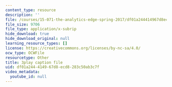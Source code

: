 ```yaml
---
content_type: resource
description: ''
file: /courses/15-071-the-analytics-edge-spring-2017/df01a244414967d8ecd8283c50ab3c7f_Du0HgYO3E6U.srt
file_size: 9706
file_type: application/x-subrip
hide_download: true
hide_download_original: null
learning_resource_types: []
license: https://creativecommons.org/licenses/by-nc-sa/4.0/
ocw_type: OCWFile
resourcetype: Other
title: 3play caption file
uid: df01a244-4149-67d8-ecd8-283c50ab3c7f
video_metadata:
  youtube_id: null
---
```

